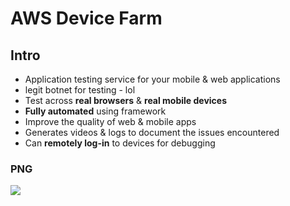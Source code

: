 # AWS Device Farm

## Intro
* Application testing service for your mobile & web applications
* legit botnet for testing - lol
* Test across **real browsers** & **real mobile devices**
* **Fully automated** using framework
* Improve the quality of web & mobile apps
* Generates videos & logs to document the issues encountered
* Can **remotely log-in** to devices for debugging

### PNG
[<img src="https://i.imgur.com/MLIjJ9m.png">](https://i.imgur.com/MLIjJ9m.png)
